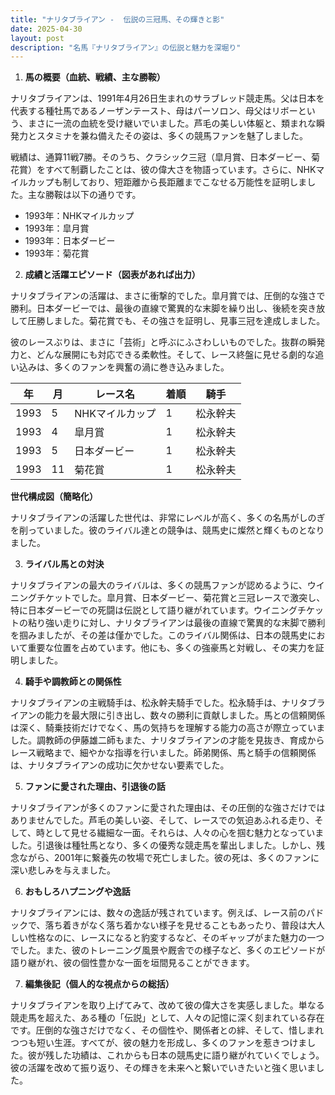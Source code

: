 ```yaml
---
title: "ナリタブライアン -  伝説の三冠馬、その輝きと影"
date: 2025-04-30
layout: post
description: "名馬『ナリタブライアン』の伝説と魅力を深堀り"
---
```


1. **馬の概要（血統、戦績、主な勝鞍）**

ナリタブライアンは、1991年4月26日生まれのサラブレッド競走馬。父は日本を代表する種牡馬であるノーザンテースト、母はパーソロン、母父はリボーという、まさに一流の血統を受け継いでいました。芦毛の美しい体躯と、類まれな瞬発力とスタミナを兼ね備えたその姿は、多くの競馬ファンを魅了しました。

戦績は、通算11戦7勝。そのうち、クラシック三冠（皐月賞、日本ダービー、菊花賞）をすべて制覇したことは、彼の偉大さを物語っています。さらに、NHKマイルカップも制しており、短距離から長距離までこなせる万能性を証明しました。主な勝鞍は以下の通りです。

* 1993年：NHKマイルカップ
* 1993年：皐月賞
* 1993年：日本ダービー
* 1993年：菊花賞


2. **成績と活躍エピソード（図表があれば出力）**

ナリタブライアンの活躍は、まさに衝撃的でした。皐月賞では、圧倒的な強さで勝利。日本ダービーでは、最後の直線で驚異的な末脚を繰り出し、後続を突き放して圧勝しました。菊花賞でも、その強さを証明し、見事三冠を達成しました。

彼のレースぶりは、まさに「芸術」と呼ぶにふさわしいものでした。抜群の瞬発力と、どんな展開にも対応できる柔軟性。そして、レース終盤に見せる劇的な追い込みは、多くのファンを興奮の渦に巻き込みました。

| 年 | 月 | レース名        | 着順 | 騎手       |
|---|----|-----------------|-------|-------------|
| 1993 | 5  | NHKマイルカップ   | 1     | 松永幹夫     |
| 1993 | 4  | 皐月賞          | 1     | 松永幹夫     |
| 1993 | 5  | 日本ダービー      | 1     | 松永幹夫     |
| 1993 | 11 | 菊花賞          | 1     | 松永幹夫     |


**世代構成図（簡略化）**

ナリタブライアンの活躍した世代は、非常にレベルが高く、多くの名馬がしのぎを削っていました。彼のライバル達との競争は、競馬史に燦然と輝くものとなりました。


3. **ライバル馬との対決**

ナリタブライアンの最大のライバルは、多くの競馬ファンが認めるように、ウイニングチケットでした。皐月賞、日本ダービー、菊花賞と三冠レースで激突し、特に日本ダービーでの死闘は伝説として語り継がれています。ウイニングチケットの粘り強い走りに対し、ナリタブライアンは最後の直線で驚異的な末脚で勝利を掴みましたが、その差は僅かでした。このライバル関係は、日本の競馬史において重要な位置を占めています。他にも、多くの強豪馬と対戦し、その実力を証明しました。


4. **騎手や調教師との関係性**

ナリタブライアンの主戦騎手は、松永幹夫騎手でした。松永騎手は、ナリタブライアンの能力を最大限に引き出し、数々の勝利に貢献しました。馬との信頼関係は深く、騎乗技術だけでなく、馬の気持ちを理解する能力の高さが際立っていました。調教師の伊藤雄二師もまた、ナリタブライアンの才能を見抜き、育成からレース戦略まで、細やかな指導を行いました。師弟関係、馬と騎手の信頼関係は、ナリタブライアンの成功に欠かせない要素でした。


5. **ファンに愛された理由、引退後の話**

ナリタブライアンが多くのファンに愛された理由は、その圧倒的な強さだけではありませんでした。芦毛の美しい姿、そして、レースでの気迫あふれる走り、そして、時として見せる繊細な一面。それらは、人々の心を掴む魅力となっていました。引退後は種牡馬となり、多くの優秀な競走馬を輩出しました。しかし、残念ながら、2001年に繋養先の牧場で死亡しました。彼の死は、多くのファンに深い悲しみを与えました。


6. **おもしろハプニングや逸話**

ナリタブライアンには、数々の逸話が残されています。例えば、レース前のパドックで、落ち着きがなく落ち着かない様子を見せることもあったり、普段は大人しい性格なのに、レースになると豹変するなど、そのギャップがまた魅力の一つでした。また、彼のトレーニング風景や厩舎での様子など、多くのエピソードが語り継がれ、彼の個性豊かな一面を垣間見ることができます。


7. **編集後記（個人的な視点からの総括）**

ナリタブライアンを取り上げてみて、改めて彼の偉大さを実感しました。単なる競走馬を超えた、ある種の「伝説」として、人々の記憶に深く刻まれている存在です。圧倒的な強さだけでなく、その個性や、関係者との絆、そして、惜しまれつつも短い生涯。すべてが、彼の魅力を形成し、多くのファンを惹きつけました。彼が残した功績は、これからも日本の競馬史に語り継がれていくでしょう。彼の活躍を改めて振り返り、その輝きを未来へと繋いでいきたいと強く思いました。
